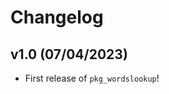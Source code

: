 # Changelog

<!--next-version-placeholder-->

## v1.0 (07/04/2023)

- First release of `pkg_wordslookup`!